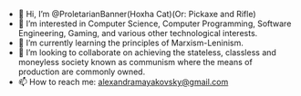 - 👋 Hi, I’m @ProletarianBanner(Hoxha Cat)(Or: Pickaxe and Rifle)
- 👀 I’m interested in Computer Science, Computer Programming, Software Engineering, Gaming, and various other technological interests.
- 🌱 I’m currently learning the principles of Marxism-Leninism.
- 💞️ I’m looking to collaborate on achieving the stateless, classless and moneyless society known as communism where the means of production are commonly owned.
- 📫 How to reach me: alexandramayakovsky@gmail.com

<!---
ProletarianBanner/ProletarianBanner is a ✨ special ✨ repository because its `README.md` (this file) appears on your GitHub profile.
You can click the Preview link to take a look at your changes.
--->
